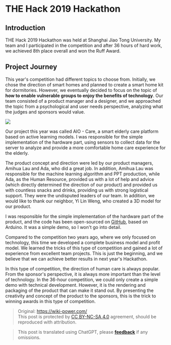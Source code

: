 # THE Hack 2019 Hackathon

## Introduction

THE Hack 2019 Hackathon was held at Shanghai Jiao Tong University. My team and I participated in the competition and after 36 hours of hard work, we achieved 8th place overall and won the Ruff Award.

## Project Journey

This year's competition had different topics to choose from. Initially, we chose the direction of smart homes and planned to create a smart home kit for dormitories. However, we eventually decided to focus on the topic of **how to enable vulnerable groups to enjoy the benefits of technology**. Our team consisted of a product manager and a designer, and we approached the topic from a psychological and user needs perspective, analyzing what the judges and sponsors would value.

![](https://f004.backblazeb2.com/file/wiki-media/img/72fa421a32841af4c9cb339132b30fe.jpg)

Our project this year was called AIO - Care, a smart elderly care platform based on active learning models. I was responsible for the simple implementation of the hardware part, using sensors to collect data for the server to analyze and provide a more comfortable home care experience for the elderly.

The product concept and direction were led by our product managers, Amihua Lau and Ada, who did a great job. In addition, Amihua Lau was responsible for the machine learning algorithm and PPT production, while Ada, as the Human Resource, provided us with a lot of help and advice (which directly determined the direction of our product) and provided us with countless snacks and drinks, providing us with strong logistical support. They were the undisputed leaders of our team. In addition, we would like to thank our neighbor, Yi Lin Weng, who created a 3D model for our product.

I was responsible for the simple implementation of the hardware part of the product, and the code has been open-sourced on [GitHub](https://github.com/linyuxuanlin/Project-of-THE-Hack), based on Arduino. It was a simple demo, so I won't go into detail.

Compared to the competition two years ago, where we only focused on technology, this time we developed a complete business model and profit model. We learned the tricks of this type of competition and gained a lot of experience from excellent team projects. This is just the beginning, and we believe that we can achieve better results in next year's Hackathon.

In this type of competition, the direction of human care is always popular. From the sponsor's perspective, it is always more important than the level of technology. In the 36-hour competition, we could only create a simple demo with technical development. However, it is the rendering and packaging of the product that can make it stand out. By presenting the creativity and concept of the product to the sponsors, this is the trick to winning awards in this type of competition.

> Original: <https://wiki-power.com/>  
> This post is protected by [CC BY-NC-SA 4.0](https://creativecommons.org/licenses/by/4.0/deed.en) agreement, should be reproduced with attribution.

> This post is translated using ChatGPT, please [**feedback**](https://github.com/linyuxuanlin/Wiki_MkDocs/issues/new) if any omissions.